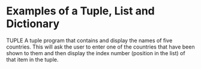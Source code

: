 # Examples of a Tuple, List and Dictionary

TUPLE
A tuple program that contains and display the names of five countries. This will ask the user to enter one of the countries that have been shown to them and then display the index number (position in the list) of that item in the tuple.
 
